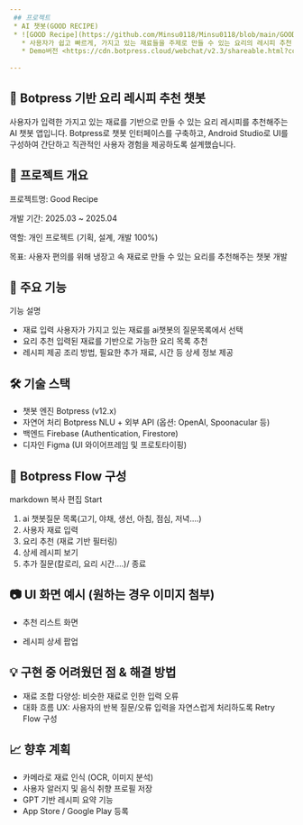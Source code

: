 ```yaml
---
 ## 프로젝트
 * AI 챗봇(GOOD RECIPE)
 * ![GOOD Recipe](https://github.com/Minsu0118/Minsu0118/blob/main/GOOD%20RECIPE.png)
   * 사용자가 쉽고 빠르게, 가지고 있는 재료들을 주제로 만들 수 있는 요리의 레시피 추천 어플리케이션
   * Demo버전 <https://cdn.botpress.cloud/webchat/v2.3/shareable.html?configUrl=https://files.bpcontent.cloud/2024/12/03/05/20241203054619-IWT367AD.json>
     
--- 
```


## 🧠 Botpress 기반 요리 레시피 추천 챗봇
사용자가 입력한 가지고 있는 재료를 기반으로 만들 수 있는 요리 레시피를 추천해주는 AI 챗봇 앱입니다.
Botpress로 챗봇 인터페이스를 구축하고, Android Studio로 UI를 구성하여 간단하고 직관적인 사용자 경험을 제공하도록 설계했습니다.

## 📱 프로젝트 개요
프로젝트명: Good Recipe

개발 기간: 2025.03 ~ 2025.04

역할: 개인 프로젝트 (기획, 설계, 개발 100%)

목표: 사용자 편의를 위해 냉장고 속 재료로 만들 수 있는 요리를 추천해주는 챗봇 개발

## 🧩 주요 기능
기능	설명
* 재료 입력	사용자가 가지고 있는 재료를 ai챗봇의 질문목록에서 선택
* 요리 추천	입력된 재료를 기반으로 가능한 요리 목록 추천
* 레시피 제공	조리 방법, 필요한 추가 재료, 시간 등 상세 정보 제공

## 🛠️ 기술 스택
* 챗봇 엔진	Botpress (v12.x)
* 자연어 처리	Botpress NLU + 외부 API (옵션: OpenAI, Spoonacular 등)
* 백엔드	Firebase (Authentication, Firestore)
* 디자인	Figma (UI 와이어프레임 및 프로토타이핑)

## 🤖 Botpress Flow 구성
markdown
복사
편집
Start
1. ai 챗봇질문 목록(고기, 야채, 생선, 아침, 점심, 저녁....)
2. 사용자 재료 입력
3. 요리 추천 (재료 기반 필터링)
4. 상세 레시피 보기
5. 추가 질문(칼로리, 요리 시간....)/ 종료

## 📷 UI 화면 예시 (원하는 경우 이미지 첨부)
* 추천 리스트 화면

* 레시피 상세 팝업

## 💡 구현 중 어려웠던 점 & 해결 방법
* 재료 조합 다양성: 비슷한 재료로 인한 입력 오류
* 대화 흐름 UX: 사용자의 반복 질문/오류 입력을 자연스럽게 처리하도록 Retry Flow 구성

## 📈 향후 계획
* 카메라로 재료 인식 (OCR, 이미지 분석)
* 사용자 알러지 및 음식 취향 프로필 저장
* GPT 기반 레시피 요약 기능
* App Store / Google Play 등록
